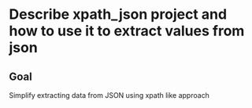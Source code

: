 # Describe xpath_json project and how to use it to extract values from json
## Goal
Simplify extracting data from JSON using xpath like approach